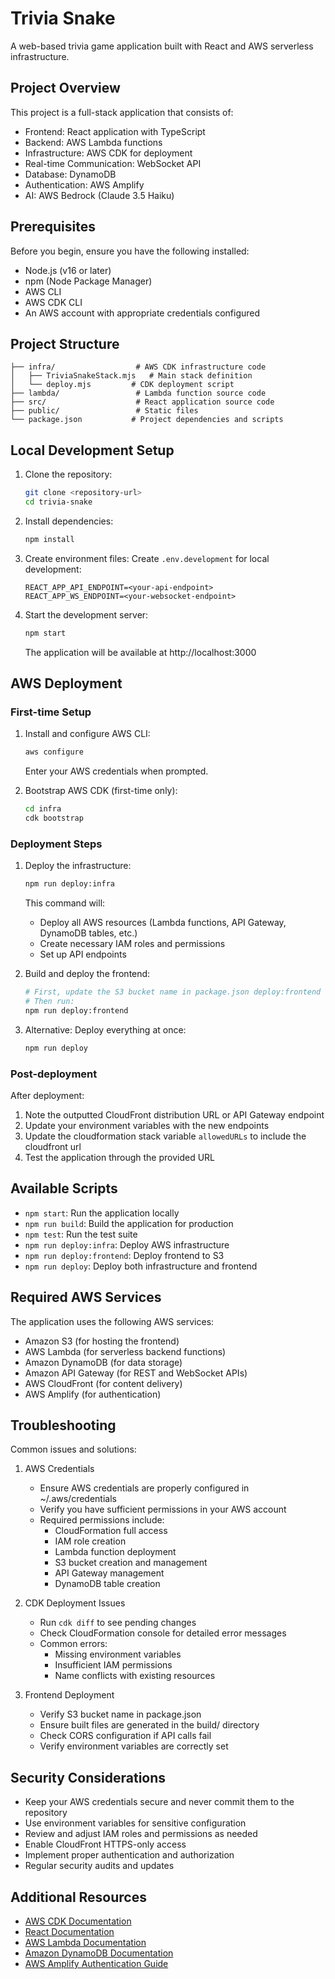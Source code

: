 # Trivia Snake

A web-based trivia game application built with React and AWS serverless infrastructure.

## Project Overview

This project is a full-stack application that consists of:
- Frontend: React application with TypeScript
- Backend: AWS Lambda functions
- Infrastructure: AWS CDK for deployment
- Real-time Communication: WebSocket API
- Database: DynamoDB
- Authentication: AWS Amplify
- AI: AWS Bedrock (Claude 3.5 Haiku)

## Prerequisites

Before you begin, ensure you have the following installed:
- Node.js (v16 or later)
- npm (Node Package Manager)
- AWS CLI
- AWS CDK CLI
- An AWS account with appropriate credentials configured

## Project Structure

```
├── infra/                  # AWS CDK infrastructure code
│   ├── TriviaSnakeStack.mjs   # Main stack definition
│   └── deploy.mjs         # CDK deployment script
├── lambda/                 # Lambda function source code
├── src/                    # React application source code
├── public/                 # Static files
└── package.json           # Project dependencies and scripts
```

## Local Development Setup

1. Clone the repository:
   ```bash
   git clone <repository-url>
   cd trivia-snake
   ```

2. Install dependencies:
   ```bash
   npm install
   ```

3. Create environment files:
   Create `.env.development` for local development:
   ```
   REACT_APP_API_ENDPOINT=<your-api-endpoint>
   REACT_APP_WS_ENDPOINT=<your-websocket-endpoint>
   ```

4. Start the development server:
   ```bash
   npm start
   ```
   The application will be available at http://localhost:3000

## AWS Deployment

### First-time Setup

1. Install and configure AWS CLI:
   ```bash
   aws configure
   ```
   Enter your AWS credentials when prompted.

2. Bootstrap AWS CDK (first-time only):
   ```bash
   cd infra
   cdk bootstrap
   ```

### Deployment Steps

1. Deploy the infrastructure:
   ```bash
   npm run deploy:infra
   ```
   This command will:
   - Deploy all AWS resources (Lambda functions, API Gateway, DynamoDB tables, etc.)
   - Create necessary IAM roles and permissions
   - Set up API endpoints

2. Build and deploy the frontend:
   ```bash
   # First, update the S3 bucket name in package.json deploy:frontend script
   # Then run:
   npm run deploy:frontend
   ```

3. Alternative: Deploy everything at once:
   ```bash
   npm run deploy
   ```

### Post-deployment

After deployment:
1. Note the outputted CloudFront distribution URL or API Gateway endpoint
2. Update your environment variables with the new endpoints
3. Update the cloudformation stack variable `allowedURLs` to include the cloudfront url
3. Test the application through the provided URL

## Available Scripts

- `npm start`: Run the application locally
- `npm run build`: Build the application for production
- `npm test`: Run the test suite
- `npm run deploy:infra`: Deploy AWS infrastructure
- `npm run deploy:frontend`: Deploy frontend to S3
- `npm run deploy`: Deploy both infrastructure and frontend

## Required AWS Services

The application uses the following AWS services:
- Amazon S3 (for hosting the frontend)
- AWS Lambda (for serverless backend functions)
- Amazon DynamoDB (for data storage)
- Amazon API Gateway (for REST and WebSocket APIs)
- AWS CloudFront (for content delivery)
- AWS Amplify (for authentication)

## Troubleshooting

Common issues and solutions:

1. AWS Credentials
   - Ensure AWS credentials are properly configured in ~/.aws/credentials
   - Verify you have sufficient permissions in your AWS account
   - Required permissions include:
     * CloudFormation full access
     * IAM role creation
     * Lambda function deployment
     * S3 bucket creation and management
     * API Gateway management
     * DynamoDB table creation

2. CDK Deployment Issues
   - Run `cdk diff` to see pending changes
   - Check CloudFormation console for detailed error messages
   - Common errors:
     * Missing environment variables
     * Insufficient IAM permissions
     * Name conflicts with existing resources

3. Frontend Deployment
   - Verify S3 bucket name in package.json
   - Ensure built files are generated in the build/ directory
   - Check CORS configuration if API calls fail
   - Verify environment variables are correctly set

## Security Considerations

- Keep your AWS credentials secure and never commit them to the repository
- Use environment variables for sensitive configuration
- Review and adjust IAM roles and permissions as needed
- Enable CloudFront HTTPS-only access
- Implement proper authentication and authorization
- Regular security audits and updates

## Additional Resources

- [AWS CDK Documentation](https://docs.aws.amazon.com/cdk/)
- [React Documentation](https://reactjs.org/)
- [AWS Lambda Documentation](https://docs.aws.amazon.com/lambda/)
- [Amazon DynamoDB Documentation](https://docs.aws.amazon.com/dynamodb/)
- [AWS Amplify Authentication Guide](https://docs.amplify.aws/)